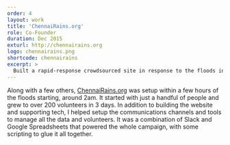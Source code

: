 ```yaml
---
order: 4
layout: work
title: 'ChennaiRains.org'
role: Co-Founder
duration: Dec 2015
exturl: http://chennairains.org
logo: chennairains.png
shortcode: chennairains
excerpt: >
  Built a rapid-response crowdsourced site in response to the floods in Chennai. It was used by thousands of people to crowdsource and coordinate places for shelter, food, aid and realtime updates from neighbourhoods in the city.
---
```

Along with a few others, [ChennaiRains.org](http://chennairains.org) was setup within a few hours of the floods starting, around 2am. It started with just a handful of people and grew to over 200 volunteers in 3 days. In addition to building the website and supporting tech, I helped setup the communications channels and tools to manage all the data and volunteers. It was a combination of Slack and Google Spreadsheets that powered the whole campaign, with some scripting to glue it all together.